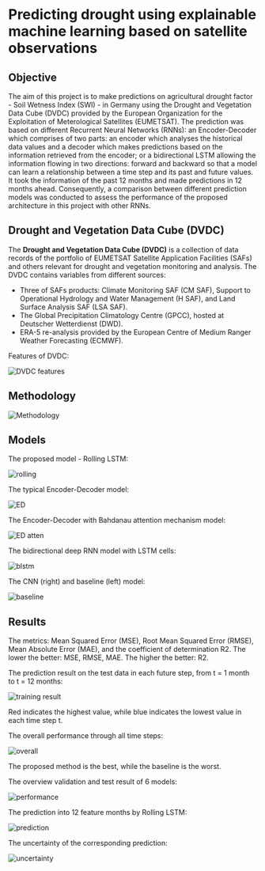 # Predicting drought using explainable machine learning based on satellite observations
## Objective
The aim of this project is to make predictions on agricultural drought factor - Soil Wetness Index (SWI) - in Germany using the Drought and Vegetation Data Cube (DVDC) provided by the European Organization for the Exploitation of Meterological Satellites (EUMETSAT). The prediction was based on different Recurrent Neural Networks (RNNs): an Encoder-Decoder which comprises of two parts: an encoder which analyses the historical data values and a decoder which makes predictions based on the information retrieved from the encoder; or a bidirectional LSTM allowing the information flowing in two directions: forward and backward so that a model can learn a relationship between a time step and its past and future values. It took the information of the past 12 months and made predictions in 12 months ahead. Consequently, a comparison between different prediction models was conducted to assess the performance of the proposed architecture in this project with other RNNs. 
## Drought and Vegetation Data Cube (DVDC)
The **Drought and Vegetation Data Cube (DVDC)** is a collection of data records of the portfolio of EUMETSAT Satellite Application Facilities (SAFs) and others relevant for drought and vegetation monitoring and analysis. The DVDC contains variables from different sources:
- Three of SAFs products: Climate Monitoring SAF (CM SAF), Support to Operational Hydrology and Water Management (H SAF), and Land Surface Analysis SAF (LSA SAF).
- The Global Precipitation Climatology Centre (GPCC), hosted at Deutscher Wetterdienst (DWD).
- ERA-5 re-analysis provided by the European Centre of Medium Ranger Weather Forecasting (ECMWF).

Features of DVDC:

![DVDC features](images/DVDC.png)

## Methodology
![Methodology](images/methodology.png)

## Models
The proposed model - Rolling LSTM:

![rolling](images/rolling_lstm.png)

The typical Encoder-Decoder model:

![ED](images/ED.png)

The Encoder-Decoder with Bahdanau attention mechanism model:

![ED atten](images/ED_atten.png)

The bidirectional deep RNN model with LSTM cells:

![blstm](images/BLSTM.png)

The CNN (right) and baseline (left) model:

![baseline](images/baseline.png)

## Results
The metrics: Mean Squared Error (MSE), Root Mean Squared Error (RMSE), Mean Absolute Error (MAE), and the coefficient of determination R2. The lower the better: MSE, RMSE, MAE. The higher the better: R2.

The prediction result on the test data in each future step, from t = 1 month to t = 12 months:

![training result](images/training_results.png)

Red indicates the highest value, while blue indicates the lowest value in each time step t.

The overall performance through all time steps:

![overall](images/overall_result.png)

The proposed method is the best, while the baseline is the worst.

The overview validation and test result of 6 models:

![performance](images/performance.png)

The prediction into 12 feature months by Rolling LSTM:

![prediction](images/prediction.png)

The uncertainty of the corresponding prediction:

![uncertainty](images/uncertainty.png)




